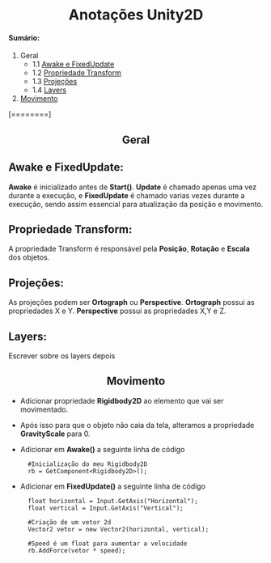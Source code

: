 
# <center>Anotações Unity2D</center>

#### Sumário:

 1. Geral
	* 1.1 [Awake e FixedUpdate](#Awake-e-FixedUpdate)
	* 1.2 [Propriedade Transform](#Propriedade-Transform)
	* 1.3 [Projeções](#Projeções)
	* 1.4 [Layers](#Layers)
2. [Movimento](#Movimento)

[========]




## <center>Geral</center>
## **Awake e FixedUpdate:**
**Awake** é inicializado antes de **Start()**.
**Update** é chamado apenas uma vez durante a execução, e **FixedUpdate** é chamado varias vezes durante a execução, sendo assim essencial para atualização da posição e movimento.
## Propriedade Transform:
A propriedade Transform é responsável pela **Posição**, **Rotação** e **Escala** dos objetos.

## Projeções:
As projeções podem ser **Ortograph** ou **Perspective**.
**Ortograph** possui as propriedades X e Y.
**Perspective** possui as propriedades X,Y e Z.

## Layers:
Escrever sobre os layers depois

## <center>Movimento</center>
- Adicionar propriedade **Rigidbody2D** ao elemento que vai ser movimentado.
- Após isso para que o objeto não caia da tela, alteramos a propriedade **GravityScale** para 0.
- Adicionar em **Awake()** a seguinte linha de código

	    #Inicialização do meu Rigidbody2D
	    rb = GetComponent<Rigidbody2D>();

- Adicionar em **FixedUpdate()** a seguinte linha de código

        float horizontal = Input.GetAxis("Horizontal");
	    float vertical = Input.GetAxis("Vertical");
    
	    #Criação de um vetor 2d
	    Vector2 vetor = new Vector2(horizontal, vertical);
	    
	    #Speed é um float para aumentar a velocidade
	    rb.AddForce(vetor * speed);






